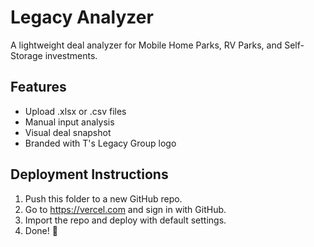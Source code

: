 
# Legacy Analyzer

A lightweight deal analyzer for Mobile Home Parks, RV Parks, and Self-Storage investments.

## Features

- Upload .xlsx or .csv files
- Manual input analysis
- Visual deal snapshot
- Branded with T's Legacy Group logo

## Deployment Instructions

1. Push this folder to a new GitHub repo.
2. Go to https://vercel.com and sign in with GitHub.
3. Import the repo and deploy with default settings.
4. Done! 🎉

